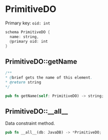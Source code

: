 # PrimitiveDO

Primary key: `oid: int`

```rust
schema PrimitiveDO {
  name: string,
  @primary oid: int
}
```
## PrimitiveDO::getName

```java
/**
* @brief gets the name of this element.
* @return string
*/
```
```rust
pub fn getName(self: PrimitiveDO) -> string;
```
## PrimitiveDO::\_\_all\_\_

Data constraint method.

```rust
pub fn __all__(db: JavaDB) -> *PrimitiveDO;
```
